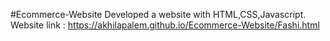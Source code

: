 #Ecommerce-Website
Developed a website with HTML,CSS,Javascript.
Website link : https://akhilapalem.github.io/Ecommerce-Website/Fashi.html
